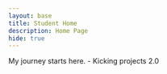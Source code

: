 ```yaml
---
layout: base
title: Student Home 
description: Home Page
hide: true
---
```


My journey starts here. - Kicking projects 2.0
<style>
    // Style looks pretty compact, but it has a repeat 4, what if we wanted it dynamic
</style>

<!-- This is orignal grid_container class, but now we are adding an id for JavaScript -->
<div class "grid_container" id="grid_container">
    <!-- We are hoping to make the insides with a JavaScript object -->
</div>

<script>
    // 1. Make a connection to the HTML container
    var container = document.getElementById("grid_container");

    // 2. Define a Javascript object for our data
    var living_in_the_world = {
        {"flag": "Flag_of_California", "time_lived": "Forever", "greeting": "Hey"},
        {"flag": "Flag_of_Oregon", "time_lived": "9-years", "greeting": "Hello"},
        {"flag": "Flag_of_England", "time_lived": "2-years", "greeting": "Alright mate"},
        {"flag": "Flag_of_Oregon", "time_lived": "2-years", "greeting": "Aloha"},
    }; 
    
    // 3a. Consider how to update style count for size of container
    // 3b. Build a grid items inside of our container for each row of data
    for (var row of living_in_the_world) {
        // make a "div" with "class grid_item "div" for each row
        // add "img" tag and "p" tags for data
    }
</script>
